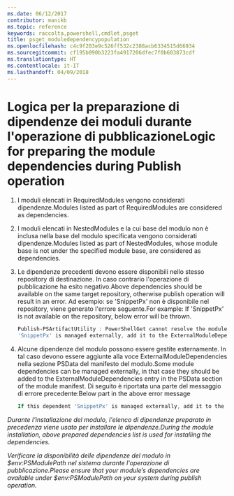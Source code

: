 ```yaml
---
ms.date: 06/12/2017
contributor: manikb
ms.topic: reference
keywords: raccolta,powershell,cmdlet,psget
title: psget_moduledependencypopulation
ms.openlocfilehash: c4c9f203e9c526ff532c2388acb6334515d66934
ms.sourcegitcommit: cf195b090b3223fa4917206dfec7f0b603873cdf
ms.translationtype: HT
ms.contentlocale: it-IT
ms.lasthandoff: 04/09/2018
---
```

# <a name="logic-for-preparing-the-module-dependencies-during-publish-operation"></a><span data-ttu-id="044ae-103">Logica per la preparazione di dipendenze dei moduli durante l'operazione di pubblicazione</span><span class="sxs-lookup"><span data-stu-id="044ae-103">Logic for preparing the module dependencies during Publish operation</span></span>
1.  <span data-ttu-id="044ae-104">I moduli elencati in RequiredModules vengono considerati dipendenze.</span><span class="sxs-lookup"><span data-stu-id="044ae-104">Modules listed as part of RequiredModules are considered as dependencies.</span></span>
2.  <span data-ttu-id="044ae-105">I moduli elencati in NestedModules e la cui base del modulo non è inclusa nella base del modulo specificata vengono considerati dipendenze.</span><span class="sxs-lookup"><span data-stu-id="044ae-105">Modules listed as part of NestedModules, whose module base is not under the specified module base, are considered as dependencies.</span></span>

3.  <span data-ttu-id="044ae-106">Le dipendenze precedenti devono essere disponibili nello stesso repository di destinazione. In caso contrario l'operazione di pubblicazione ha esito negativo.</span><span class="sxs-lookup"><span data-stu-id="044ae-106">Above dependencies should be available on the same target repository, otherwise publish operation will result in an error.</span></span>
    <span data-ttu-id="044ae-107">Ad esempio: se 'SnippetPx' non è disponibile nel repository, viene generato l'errore seguente.</span><span class="sxs-lookup"><span data-stu-id="044ae-107">For example: If 'SnippetPx' is not available on the repository, below error will be thrown.</span></span>
    ```powershell
    Publish-PSArtifactUtility : PowerShellGet cannot resolve the module dependency 'SnippetPx' of the module 'TypePx' on the repository 'LocalRepo'. Verify that the dependent module 'SnippetPx' is available in the repository 'LocalRepo'. If this dependent
    'SnippetPx' is managed externally, add it to the ExternalModuleDependencies entry in the PSData section of the module manifest.
    ```
4.  <span data-ttu-id="044ae-108">Alcune dipendenze del modulo possono essere gestite esternamente. In tal caso devono essere aggiunte alla voce ExternalModuleDependencies nella sezione PSData del manifesto del modulo.</span><span class="sxs-lookup"><span data-stu-id="044ae-108">Some module dependencies can be managed externally, in that case they should be added to the ExternalModuleDependencies entry in the PSData section of the module manifest.</span></span>
    <span data-ttu-id="044ae-109">Di seguito è riportata una parte del messaggio di errore precedente:</span><span class="sxs-lookup"><span data-stu-id="044ae-109">Below part in the above error message</span></span>
    ```powershell
    If this dependent 'SnippetPx' is managed externally, add it to the ExternalModuleDependencies entry in the PSData section of the module manifest.
    ```

<span data-ttu-id="044ae-110">*Durante l'installazione del modulo, l'elenco di dipendenze preparato in precedenza viene usato per installare le dipendenze.*</span><span class="sxs-lookup"><span data-stu-id="044ae-110">*During the module installation, above prepared dependencies list is used for installing the dependencies.*</span></span>

<span data-ttu-id="044ae-111">*Verificare la disponibilità delle dipendenze del modulo in $env:PSModulePath nel sistema durante l'operazione di pubblicazione.*</span><span class="sxs-lookup"><span data-stu-id="044ae-111">*Please ensure that your module’s dependencies are available under $env:PSModulePath on your system during publish operation.*</span></span>